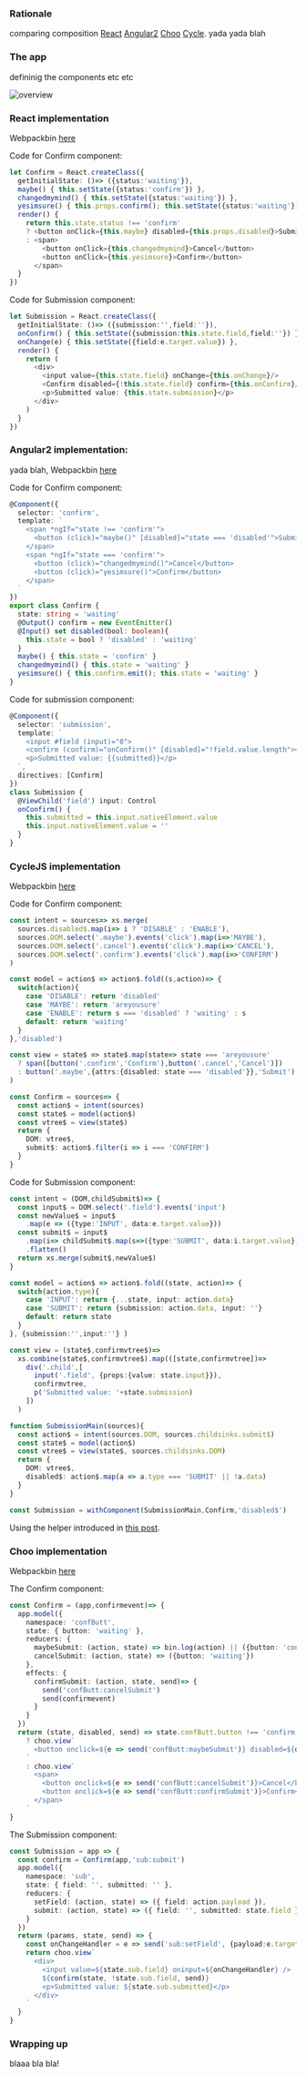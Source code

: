 ### Rationale

comparing composition [React]() [Angular2]() [Choo]() [Cycle](). yada yada blah

### The app

defininig the components etc etc

![overview](overview.svg)

### React implementation

Webpackbin [here](http://www.webpackbin.com/Ey70dIVI-)

Code for Confirm component:

```typescript
let Confirm = React.createClass({
  getInitialState: ()=> ({status:'waiting'}),
  maybe() { this.setState({status:'confirm'}) },
  changedmymind() { this.setState({status:'waiting'}) },
  yesimsure() { this.props.confirm(); this.setState({status:'waiting'}) },
  render() {
    return this.state.status !== 'confirm'
    ? <button onClick={this.maybe} disabled={this.props.disabled}>Submit</button>
    : <span>
        <button onClick={this.changedmymind}>Cancel</button>
        <button onClick={this.yesimsure}>Confirm</button>
      </span>
  }
})
```

Code for Submission component:

```typescript
let Submission = React.createClass({
  getInitialState: ()=> ({submission:'',field:''}),
  onConfirm() { this.setState({submission:this.state.field,field:''}) },
  onChange(e) { this.setState({field:e.target.value}) },
  render() {
    return (
      <div>
        <input value={this.state.field} onChange={this.onChange}/>
        <Confirm disabled={!this.state.field} confirm={this.onConfirm}/>
        <p>Submitted value: {this.state.submission}</p>
      </div>
    )
  }
})
```


### Angular2 implementation:

yada blah, Webpackbin [here](http://www.webpackbin.com/VkPFPSXL-)

Code for Confirm component:

```typescript
@Component({
  selector: 'confirm',
  template: `
    <span *ngIf="state !== 'confirm'">
      <button (click)="maybe()" [disabled]="state === 'disabled'">Submit</button>
    </span>
    <span *ngIf="state === 'confirm'">
      <button (click)="changedmymind()">Cancel</button>
      <button (click)="yesimsure()">Confirm</button>
    </span>
  `
})
export class Confirm {
  state: string = 'waiting'
  @Output() confirm = new EventEmitter()
  @Input() set disabled(bool: boolean){
    this.state = bool ? 'disabled' : 'waiting'
  }
  maybe() { this.state = 'confirm' }
  changedmymind() { this.state = 'waiting' }
  yesimsure() { this.confirm.emit(); this.state = 'waiting' }
}
```

Code for submission component:

```typescript
@Component({
  selector: 'submission',
  template: `
    <input #field (input)="0">
    <confirm (confirm)="onConfirm()" [disabled]="!field.value.length"></confirm>
    <p>Submitted value: {{submitted}}</p>
  `,
  directives: [Confirm]
})
class Submission {
  @ViewChild('field') input: Control
  onConfirm() {
    this.submitted = this.input.nativeElement.value
    this.input.nativeElement.value = ''
  }
}
```

### CycleJS implementation

Webpackbin [here](http://www.webpackbin.com/NJD02H4L-)

Code for Confirm component: 

```typescript
const intent = sources=> xs.merge(
  sources.disabled$.map(i=> i ? 'DISABLE' : 'ENABLE'),
  sources.DOM.select('.maybe').events('click').map(i=>'MAYBE'),
  sources.DOM.select('.cancel').events('click').map(i=>'CANCEL'),
  sources.DOM.select('.confirm').events('click').map(i=>'CONFIRM')
)

const model = action$ => action$.fold((s,action)=> {
  switch(action){
    case 'DISABLE': return 'disabled'
    case 'MAYBE': return 'areyousure'
    case 'ENABLE': return s === 'disabled' ? 'waiting' : s
    default: return 'waiting'
  }
},'disabled')

const view = state$ => state$.map(state=> state === 'areyousure'
  ? span([button('.confirm','Confirm'),button('.cancel','Cancel')])
  : button('.maybe',{attrs:{disabled: state === 'disabled'}},'Submit')
)

const Confirm = sources=> {
  const action$ = intent(sources)  
  const state$ = model(action$)
  const vtree$ = view(state$)
  return {
    DOM: vtree$,
    submit$: action$.filter(i => i === 'CONFIRM')
  }
}
```

Code for Submission component:

```typescript
const intent = (DOM,childSubmit$)=> {
  const input$ = DOM.select('.field').events('input')
  const newValue$ = input$
    .map(e => ({type:'INPUT', data:e.target.value}))
  const submit$ = input$
    .map(i=> childSubmit$.map(s=>({type:'SUBMIT', data:i.target.value})))
    .flatten()
  return xs.merge(submit$,newValue$)
}

const model = action$ => action$.fold((state, action)=> {
  switch(action.type){
    case 'INPUT': return {...state, input: action.data}
    case 'SUBMIT': return {submission: action.data, input: ''}
    default: return state
  }
}, {submission:'',input:''} )

const view = (state$,confirmvtree$)=>
  xs.combine(state$,confirmvtree$).map(([state,confirmvtree])=>
    div('.child',[
      input('.field', {props:{value: state.input}}),
      confirmvtree,
      p('Submitted value: '+state.submission)
    ])
  )

function SubmissionMain(sources){
  const action$ = intent(sources.DOM, sources.childsinks.submit$)
  const state$ = model(action$)
  const vtree$ = view(state$, sources.childsinks.DOM)
  return {
    DOM: vtree$,
    disabled$: action$.map(a => a.type === 'SUBMIT' || !a.data)
  }
}

const Submission = withComponent(SubmissionMain,Confirm,'disabled$')
```

Using the helper introduced in [this post](http://blog.krawaller.se/posts/exploring-composition-in-cyclejs/).

### Choo implementation

Webpackbin [here](http://www.webpackbin.com/4y4Mt94UZ)

The Confirm component:

```typescript
const Confirm = (app,confirmevent)=> {
  app.model({
    namespace: 'confButt',
    state: { button: 'waiting' },
    reducers: {
      maybeSubmit: (action, state) => bin.log(action) || ({button: 'confirm'}),
      cancelSubmit: (action, state) => ({button: 'waiting'})
    },
    effects: {
      confirmSubmit: (action, state, send)=> {
        send('confButt:cancelSubmit')
        send(confirmevent)
      }
    }
  })
  return (state, disabled, send) => state.confButt.button !== 'confirm' 
    ? choo.view`
      <button onclick=${e => send('confButt:maybeSubmit')} disabled=${disabled}>Submit</button>
    `
    : choo.view`
      <span>
        <button onclick=${e => send('confButt:cancelSubmit')}>Cancel</button>
        <button onclick=${e => send('confButt:confirmSubmit')}>Confirm</button>
      </span>
    `
}
```

The Submission component:

```typescript
const Submission = app => {
  const confirm = Confirm(app,'sub:submit')
  app.model({
    namespace: 'sub',
    state: { field: '', submitted: '' },
    reducers: {
      setField: (action, state) => ({ field: action.payload }),
      submit: (action, state) => ({ field: '', submitted: state.field })
    }
  })
  return (params, state, send) => {
    const onChangeHandler = e => send('sub:setField', {payload:e.target.value} )
    return choo.view`
      <div>
        <input value=${state.sub.field} oninput=${onChangeHandler} />
        ${confirm(state, !state.sub.field, send)}
        <p>Submitted value: ${state.sub.submitted}</p>
      </div>
    `
  }
}
```

### Wrapping up

blaaa bla bla!
